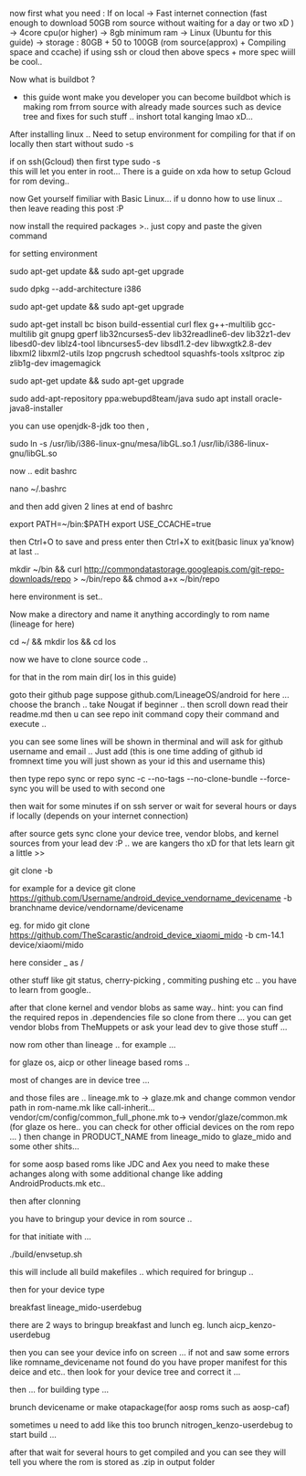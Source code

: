 



now first what you need :
    If on local
   -> Fast internet connection (fast enough to download 50GB rom source without waiting for a day or two xD )
   -> 4core cpu(or higher)
   -> 8gb minimum ram 
   -> Linux (Ubuntu for this guide)
   -> storage : 80GB + 50 to 100GB (rom source(approx) + Compiling space and ccache)
   if using ssh or cloud
 then above specs + more spec wiill be cool.. 

Now what is buildbot ?
- this guide wont make you developer you can become buildbot which is making rom frrom source with already made sources such as device tree and fixes for such stuff .. inshort total kanging lmao xD... 


After installing linux .. Need to setup environment for compiling 
for that  if on locally then start without sudo -s 

if on ssh(Gcloud) then first type 
     sudo -s   
this will let you enter in root... There is a guide on xda how to setup Gcloud for rom deving.. 

now Get yourself fimiliar with Basic Linux... 
if u donno how to use linux .. then leave reading this post :P


now install the required packages >.. just copy and paste the given command 


for setting environment 


sudo apt-get update && sudo apt-get upgrade 

sudo dpkg --add-architecture i386

sudo apt-get update && sudo apt-get upgrade 

sudo apt-get install bc bison build-essential curl flex g++-multilib gcc-multilib git gnupg gperf lib32ncurses5-dev lib32readline6-dev lib32z1-dev libesd0-dev
liblz4-tool libncurses5-dev libsdl1.2-dev libwxgtk2.8-dev libxml2 libxml2-utils lzop pngcrush schedtool squashfs-tools xsltproc zip zlib1g-dev imagemagick

sudo apt-get update && sudo apt-get upgrade 

sudo add-apt-repository ppa:webupd8team/java
sudo apt install oracle-java8-installer

you can use openjdk-8-jdk too 
then , 

sudo ln -s /usr/lib/i386-linux-gnu/mesa/libGL.so.1 /usr/lib/i386-linux-gnu/libGL.so

now .. edit bashrc

nano ~/.bashrc 

and then add given 2 lines at end of bashrc

export PATH=~/bin:$PATH
export USE_CCACHE=true

then Ctrl+O to save and press enter then Ctrl+X to exit(basic linux ya'know)
at last ..


mkdir ~/bin && curl http://commondatastorage.googleapis.com/git-repo-downloads/repo > ~/bin/repo && chmod a+x ~/bin/repo







here environment is set.. 

Now make a directory and name it anything accordingly to rom name (lineage for here) 

cd ~/ && mkdir los && cd los

now we have to clone source code .. 

for that in the rom main dir( los in this guide)


goto their github page suppose github.com/LineageOS/android for here ... 
choose the branch .. take Nougat if beginner .. 
then scroll down read their readme.md then u can see repo init command copy their command and execute .. 

you can see some lines will be shown in therminal and will ask for github username and email .. Just add (this is one time adding of github id fromnext time you will just shown as your id this and username this)

then type 
  repo sync 
or 
  repo sync -c --no-tags --no-clone-bundle --force-sync 
you will be used to with second one 


then wait for some minutes if on ssh server or wait for several hours or days if locally (depends on your internet connection)


after source gets sync clone your device tree, vendor blobs, and kernel sources from your lead dev :P .. we are kangers tho xD 
for that lets learn git a little >>

git clone <url> -b <branch-name> <file-path>
 
for example for a device
git clone https://github.com/Username/android_device_vendorname_devicename -b branchname device/vendorname/devicename

eg. for mido 
git clone https://github.com/TheScarastic/android_device_xiaomi_mido -b cm-14.1 device/xiaomi/mido


here consider _ as /

other stuff like git status, cherry-picking , commiting pushing etc .. you have to learn from google.. 

after that clone kernel and vendor blobs as same way.. 
hint: you can find the required repos in .dependencies file 
so clone from there ... 
you can get vendor blobs from TheMuppets or ask your lead dev to give those stuff ... 

now rom other than lineage .. for example ... 


for glaze os, aicp or other lineage based roms .. 

most of changes are in device tree ... 

and those files are .. 
lineage.mk  to -> glaze.mk 
and change common vendor path in rom-name.mk 
 like call-inherit... vendor/cm/config/common_full_phone.mk to-> vendor/glaze/common.mk (for glaze os here.. you can check for other official devices on the rom repo ... )
then change in PRODUCT_NAME from lineage_mido to glaze_mido and some other shits... 


for some aosp based roms like JDC and Aex you need to make these achanges along with some additional change like adding AndroidProducts.mk etc.. 

then after clonning 

you have to bringup your device in rom source ..

for that initiate with ... 

./build/envsetup.sh

this will include all build makefiles .. which required for bringup .. 


then for your device type

breakfast lineage_mido-userdebug 


there are 2 ways to bringup breakfast and lunch 
eg. lunch aicp_kenzo-userdebug 

then you can see your device info on screen ... 
if not and saw some errors like romname_devicename not found 
do you have proper manifest for this deice and etc.. then look for your device tree and correct it ... 

then ... 
for building type ... 

brunch devicename 
or 
make otapackage(for aosp roms such as aosp-caf)

sometimes u need to add like this too 
brunch nitrogen_kenzo-userdebug 
to start build ... 


after that wait for several hours to get compiled and you can see they will tell you where the rom is stored as .zip in output folder
